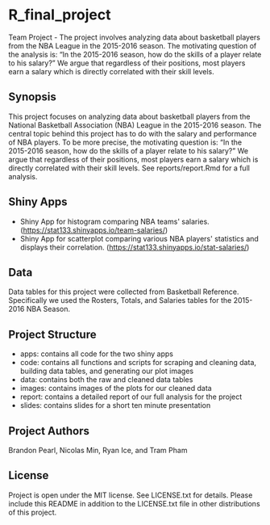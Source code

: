 # R_final_project
Team Project - The project involves analyzing data about basketball players from the NBA League in the 2015-2016 season. 
The motivating question of the analysis is: “In the 2015-2016 season, how do the skills of a player relate to his salary?” We argue that regardless of their positions, most players earn a salary which is directly correlated with their skill levels.

## Synopsis ##

This project focuses on analyzing data about basketball players from the
National Basketball Association (NBA) League in the 2015-2016 season. The
central topic behind this project has to do with the salary and performance of
NBA players. To be more precise, the motivating question is: “In the 2015-2016
season, how do the skills of a player relate to his salary?” We argue that
regardless of their positions, most players earn a salary which is directly
correlated with their skill levels. See reports/report.Rmd for a full analysis.

## Shiny Apps ##

- Shiny App for histogram comparing NBA teams' salaries.
(https://stat133.shinyapps.io/team-salaries/)
- Shiny App for scatterplot comparing various NBA players' statistics and
displays their correlation. (https://stat133.shinyapps.io/stat-salaries/)

## Data ##

Data tables for this project were collected from Basketball Reference.
Specifically we used the Rosters, Totals, and Salaries tables for the 2015-2016
NBA Season.

## Project Structure ##
- apps: contains all code for the two shiny apps
- code: contains all functions and scripts for scraping and cleaning data,
building data tables, and generating our plot images
- data: contains both the raw and cleaned data tables
- images: contains images of the plots for our cleaned data
- report: contains a detailed report of our full analysis for the project
- slides: contains slides for a short ten minute presentation

## Project Authors ##

Brandon Pearl, Nicolas Min, Ryan Ice, and Tram Pham

## License ##

Project is open under the MIT license. See LICENSE.txt for details.
Please include this README in addition to the LICENSE.txt file in other
distributions of this project.
